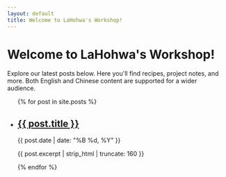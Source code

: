```yaml
---
layout: default
title: Welcome to LaHohwa's Workshop!
---
```


# Welcome to LaHohwa's Workshop!

Explore our latest posts below. Here you'll find recipes, project notes, and more. Both English and Chinese content are supported for a wider audience.

<ul class="post-list">
  {% for post in site.posts %}
    <li class="post-list-item">
      <h2><a href="{{ post.url | relative_url }}">{{ post.title }}</a></h2>
      <p class="post-date">{{ post.date | date: "%B %d, %Y" }}</p>
      <p>{{ post.excerpt | strip_html | truncate: 160 }}</p>
    </li>
  {% endfor %}
</ul>